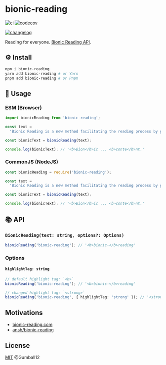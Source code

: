 # bionic-reading

[![ci](https://github.com/Gumball12/bionic-reading/actions/workflows/ci.yaml/badge.svg)](https://github.com/Gumball12/bionic-reading/actions/workflows/ci.yaml) [![codecov](https://codecov.io/gh/Gumball12/bionic-reading/branch/main/graph/badge.svg?token=MsLDgzri5B)](https://codecov.io/gh/Gumball12/bionic-reading)

[![changelog](https://img.shields.io/badge/CHANGELOG-blue)](./CHANGELOG.md)

Reading for everyone. [Bionic Reading API](https://bionic-reading.com/).

## ⚙️ Install

```bash
npm i bionic-reading
yarn add bionic-reading # or Yarn
pnpm add bionic-reading # or Pnpm
```

## 📖 Usage

### ESM (Browser)

```ts
import bionicReading from 'bionic-reading';

const text =
  'Bionic Reading is a new method facilitating the reading process by guiding the eyes through text with artificial fixation points. As a result, the reader is only focusing on the highlighted initial letters and lets the brain center complete the word. In a digital world dominated by shallow forms of reading, Bionic Reading aims to encourage a more in-depth reading and understanding of written content.';

const bionicText = bionicReading(text);

console.log(bionicText); // '<b>Bion</b>ic ... <b>conte</b>nt.'
```

### CommonJS (NodeJS)

```ts
const bionicReading = require('bionic-reading');

const text =
  'Bionic Reading is a new method facilitating the reading process by guiding the eyes through text with artificial fixation points. As a result, the reader is only focusing on the highlighted initial letters and lets the brain center complete the word. In a digital world dominated by shallow forms of reading, Bionic Reading aims to encourage a more in-depth reading and understanding of written content.';

const bionicText = bionicReading(text);

console.log(bionicText); // '<b>Bion</b>ic ... <b>conte</b>nt.'
```

## 📚 API

### `BionicReading(text: string, options?: Options)`

```ts
bionicReading('bionic-reading'); // '<b>bionic-</b>reading'
```

### Options

#### `highlightTag: string`

```ts
// default highlight tag: `<b>`
bionicReading('bionic-reading'); // '<b>bionic-</b>reading'
```

```ts
// changed highlight tag: `<strong>`
bionicReading('bionic-reading', { highlightTag: 'strong' }); // '<strong>bionic-</strong>reading'
```

## Motivations

- [bionic-reading.com](https://bionic-reading.com/)
- [ansh/bionic-reading](https://github.com/ansh/bionic-reading)

## License

[MIT](./LICENSE) @Gumball12
